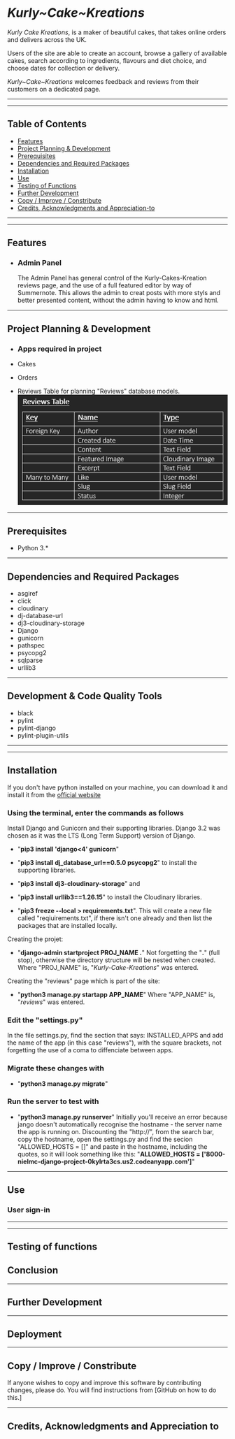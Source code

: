# *Kurly~Cake~Kreations*

*Kurly Cake Kreations*, is a maker of beautiful cakes, that takes online orders and delivers across the UK.

Users of the site are able to create an account, browse a gallery of available cakes, search according to ingredients, flavours and diet choice, and choose dates for collection or delivery.

*Kurly~Cake~Kreations* welcomes feedback and reviews from their customers on a dedicated page.
___
___

## Table of Contents

- [Features](#features)
- [Project Planning & Development](#project-planning--development)
- [Prerequisites](#prerequisites)
- [Dependencies and Required Packages](#dependencies-and-required-packages)
- [Installation](#installation)
- [Use](#use)
- [Testing of Functions](#testing-of-functions)
- [Further Development](#further-development)
- [Copy / Improve / Constribute](#copy--improve--constribute)
- [Credits, Acknowledgments and Appreciation-to](#credits-acknowledgments-and-appreciation-to)

___
___

## Features

- ### Admin Panel

    The Admin Panel has general control of the Kurly-Cakes-Kreation reviews page, and the use of a full featured editor by way of Summernote.  This allows the admin to creat posts with more styls and better presented content, without the admin having to know and html.

___

## Project Planning & Development

- ### Apps required in project

- Cakes
- Orders
- Reviews
    Table for planning "Reviews" database models.
![Reviews Tables Model](static/assets_readme/reviews-table.png)

___

## Prerequisites

- Python 3.*

___

## Dependencies and Required Packages

- asgiref
- click
- cloudinary
- dj-database-url
- dj3-cloudinary-storage
- Django
- gunicorn
- pathspec
- psycopg2
- sqlparse
- urllib3

___

## Development & Code Quality Tools

- black
- pylint
- pylint-django
- pylint-plugin-utils

___
___

## Installation

If you don't have python installed on your machine, you can download it and
install it from the [official website](https://www.python.org/downloads/)

### Using the terminal, enter the commands as follows

Install Django and Gunicorn and their supporting libraries. Django 3.2 was chosen as it was the LTS (Long Term Support) version of Django.

- "**pip3 install 'django<4' gunicorn**"

- "**pip3 install dj_database_url==0.5.0 psycopg2**" to install the supporting libraries.

- "**pip3 install dj3-cloudinary-storage**" and
- "**pip3 install urllib3==1.26.15**" to install the Cloudinary libraries.

- "**pip3 freeze --local > requirements.txt**". This will create a new file called "reqiuirements.txt", if there isn't one already and then list the packages that are installed locally.

Creating the projet:

- "**django-admin startproject PROJ_NAME .**" Not forgetting the "**.**" (full stop), otherwise the directory structure will be nested when created. Where "PROJ_NAME" is, "*Kurly-Cake-Kreations*" was entered.

Creating the "reviews" page which is part of the site:

- "**python3 manage.py startapp APP_NAME**" Where "APP_NAME" is, "*reviews*" was entered.

### Edit the "settings.py"

In the file settings.py, find the section that says:
INSTALLED_APPS and add the name of the app (in this case "reviews"), with the square brackets, not forgetting the use of a coma to diffenciate between apps.

### Migrate these changes with

- "**python3 manage.py migrate**"

### Run the server to test with

- "**python3 manage.py runserver**"  Initially you'll receive an error because jango doesn't automatically recognise the hostname - the server name the app is running on. Discounting the "http://", from the search bar, copy the hostname, open the settings.py and find the secion "ALLOWED_HOSTS = []" and paste in the hostname, including the quotes, so it will look something like this: "**ALLOWED_HOSTS = ['8000-nielmc-django-project-0kylrta3cs.us2.codeanyapp.com']**"

___

## Use

### User sign-in

___
___

## Testing of functions

## Conclusion

___

## Further Development

___

## Deployment

___

## Copy / Improve / Constribute

If anyone wishes to copy and improve this software by contributing changes,
please do.  You will find instructions from
[GitHub on how to do this.]
___

## Credits, Acknowledgments and Appreciation to
